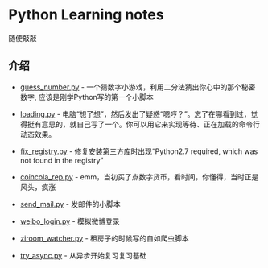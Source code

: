 # Python Learning notes

随便敲敲

## 介绍
- [guess_number.py](https://github.com/shaoxyz/python_learning_notes/blob/master/guess_number.py) - 一个猜数字小游戏，利用二分法猜出你心中的那个秘密数字, 应该是刚学Python写的第一个小脚本

- [loading.py](https://github.com/shaoxyz/python_learning_notes/blob/master/loading.py) - 电脑“想了想”，然后发出了疑惑“嗯哼？”。忘了在哪看到过，觉得挺有意思的，就自己写了一个。你可以用它来实现等待、正在加载的命令行动态效果。

- [fix_registry.py](https://github.com/shaoxyz/python_learning_notes/blob/master/fix_registry.py) - 修复安装第三方库时出现“Python2.7 required, which was not found in the registry” 

- [coincola_rep.py](https://github.com/shaoxyz/python_learning_notes/blob/master/coincola_rep.py) - emm，当初买了点数字货币，看时间，你懂得，当时正是风头，疯涨

- [send_mail.py](https://github.com/shaoxyz/python_learning_notes/blob/master/send_mail.py) - 发邮件的小脚本

- [weibo_login.py](https://github.com/shaoxyz/python_learning_notes/blob/master/weibo_login.py) - 模拟微博登录

- [ziroom_watcher.py](https://github.com/shaoxyz/python_learning_notes/blob/master/ziroom_watcher.py) - 租房子的时候写的自如爬虫脚本

- [try_async.py](https://github.com/shaoxyz/python_learning_notes/blob/master/try_async.py) - 从异步开始复习复习基础
